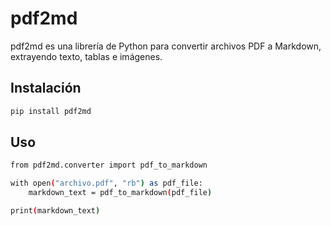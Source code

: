 # pdf2md

pdf2md es una librería de Python para convertir archivos PDF a Markdown, extrayendo texto, tablas e imágenes.

## Instalación

```sh
pip install pdf2md
```

## Uso

```sh
from pdf2md.converter import pdf_to_markdown

with open("archivo.pdf", "rb") as pdf_file:
    markdown_text = pdf_to_markdown(pdf_file)

print(markdown_text)
```

